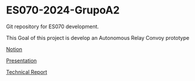 # ES070-2024-GrupoA2
Git repository for ES070 development.

This Goal of this project is develop an Autonomous Relay Convoy prototype

[Notion](https://www.notion.so/Seguidor-Comboio-2081fa6952884fe3b0e8d23924e4dfa0?pvs=4)

[Presentation](https://docs.google.com/presentation/)

[Technical Report](https://overleaf.com/)

